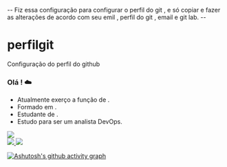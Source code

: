 -- Fiz essa configuração para configurar o perfil do git , e só copiar e fazer as alterações de acordo com seu emil , perfil do git , email e git lab. --
# perfilgit
Configuração do perfil do github
### Olá !     ☁️
- Atualmente exerço a função de .
- Formado em .
- Estudante de .
- Estudo para ser um analista DevOps.

<picture>
    <source
      srcset="https://github-readme-stats.vercel.app/api?username=SEU USUÁRIO&show_icons=true&theme=dark"
      media="(prefers-color-scheme: dark)"
    />
    <source
      srcset="https://github-readme-stats.vercel.app/api?username=SEU USUÁRIO&show_icons=true"
      media="(prefers-color-scheme: light), (prefers-color-scheme: no-preference)"
    />
    <img src="https://github-readme-stats.vercel.app/api?username=SEU USUÁRIO&show_icons=true" />
  </picture>

<div>
 <a href="https://www.linkedin.com/in/SEU USUÁRIO/" target="_blank"><img src="https://img.shields.io/badge/LinkedIn-0077B5?style=for-the-badge&logo=linkedin&logoColor=white" target="_blank"</a>
 <a href="https://gitlab.com/SEU USUÁRIO" target="_blank"><img src="https://img.shields.io/badge/GitLab-330F63?style=for-the-badge&logo=gitlab&logoColor=white" target="_blank"</a>    
 



[![Ashutosh's github activity graph](https://github-readme-activity-graph.vercel.app/graph?username=phblima&bg_color=d1f7ff&color=4c529e&line=4c9e69&point=215dab&area=true&hide_border=true)](https://github.com/ashutosh00710/github-readme-activity-graph)

</div>
